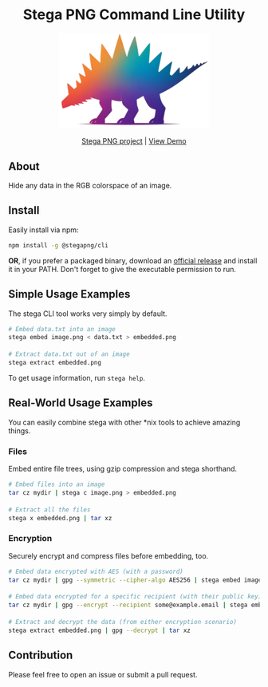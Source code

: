 <h1 align="center">Stega PNG Command Line Utility</h1>

<p align="center">
  <a href="https://stegapng.netlify.app/">
    <img src="https://github.com/jchook/stega/blob/main/packages/web/public/stega-nobg.png?raw=true" width="300" />
  </a>
</p>

<p align="center">
  <a href="https://github.com/jchook/stega">Stega PNG project</a> |
  <a href="https://stegapng.netlify.app/">View Demo</a>
</p>

About
-----

Hide any data in the RGB colorspace of an image.


Install
-------

Easily install via npm:

```sh
npm install -g @stegapng/cli
```

**OR**, if you prefer a packaged binary, download an [official release](#) and install it in your PATH. Don't forget to give the executable permission to run.


Simple Usage Examples
---------------------

The stega CLI tool works very simply by default.

```sh
# Embed data.txt into an image
stega embed image.png < data.txt > embedded.png

# Extract data.txt out of an image
stega extract embedded.png
```

To get usage information, run `stega help`.


Real-World Usage Examples
-------------------------

You can easily combine stega with other *nix tools to achieve amazing things.


### Files

Embed entire file trees, using gzip compression and stega shorthand.

```sh
# Embed files into an image
tar cz mydir | stega c image.png > embedded.png

# Extract all the files
stega x embedded.png | tar xz
```

### Encryption

Securely encrypt and compress files before embedding, too.

```sh
# Embed data encrypted with AES (with a password)
tar cz mydir | gpg --symmetric --cipher-algo AES256 | stega embed image.png > embedded.png

# Embed data encrypted for a specific recipient (with their public key)
tar cz mydir | gpg --encrypt --recipient some@example.email | stega embed image.png > embedded.png

# Extract and decrypt the data (from either encryption scenario)
stega extract embedded.png | gpg --decrypt | tar xz
```


Contribution
------------

Please feel free to open an issue or submit a pull request.
